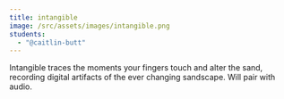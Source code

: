 ```yaml
---
title: intangible
image: /src/assets/images/intangible.png
students:
  - "@caitlin-butt"
---
```

Intangible traces the moments your fingers touch and alter the sand, recording digital artifacts of the ever changing sandscape. Will pair with audio.
